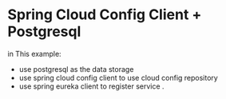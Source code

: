 # Spring Cloud Config Client + Postgresql

in This example:

* use postgresql as the data storage
* use spring cloud config client to use cloud config repository
* use spring eureka client to register service
. 